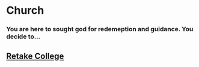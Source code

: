 # Church

### You are here to sought god for redemeption and guidance. You decide to...

## [Retake College]()
